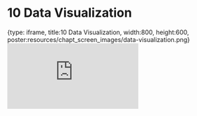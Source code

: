 # 10 Data Visualization
 
{type: iframe, title:10 Data Visualization, width:800, height:600, poster:resources/chapt_screen_images/data-visualization.png}
![](https://hutchdatascience.org/Intro_to_R/no_toc/data-visualization.html)
 

 
